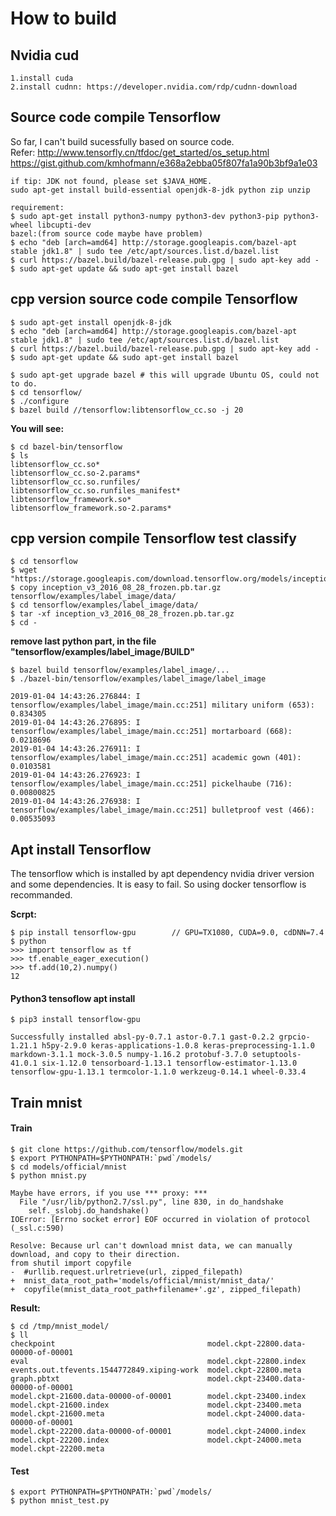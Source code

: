 # How to build

## Nvidia cud
	1.install cuda
	2.install cudnn: https://developer.nvidia.com/rdp/cudnn-download

## Source code compile Tensorflow

So far, I can't build sucessfully based on source code. <br>
Refer: http://www.tensorfly.cn/tfdoc/get_started/os_setup.html	<br>
       https://gist.github.com/kmhofmann/e368a2ebba05f807fa1a90b3bf9a1e03 <br>

	if tip: JDK not found, please set $JAVA_HOME.
	sudo apt-get install build-essential openjdk-8-jdk python zip unzip
	
	requirement:	
	$ sudo apt-get install python3-numpy python3-dev python3-pip python3-wheel libcupti-dev
	bazel:(from source code maybe have problem)
	$ echo "deb [arch=amd64] http://storage.googleapis.com/bazel-apt stable jdk1.8" | sudo tee /etc/apt/sources.list.d/bazel.list
	$ curl https://bazel.build/bazel-release.pub.gpg | sudo apt-key add -
	$ sudo apt-get update && sudo apt-get install bazel

## cpp version source code compile Tensorflow

	$ sudo apt-get install openjdk-8-jdk
	$ echo "deb [arch=amd64] http://storage.googleapis.com/bazel-apt stable jdk1.8" | sudo tee /etc/apt/sources.list.d/bazel.list
	$ curl https://bazel.build/bazel-release.pub.gpg | sudo apt-key add -
	$ sudo apt-get update && sudo apt-get install bazel

	$ sudo apt-get upgrade bazel # this will upgrade Ubuntu OS, could not to do.
	$ cd tensorflow/
	$ ./configure 
	$ bazel build //tensorflow:libtensorflow_cc.so -j 20

**You will see:**

	$ cd bazel-bin/tensorflow
	$ ls
	libtensorflow_cc.so*
	libtensorflow_cc.so-2.params*
	libtensorflow_cc.so.runfiles/
	libtensorflow_cc.so.runfiles_manifest*
	libtensorflow_framework.so*
	libtensorflow_framework.so-2.params*

## cpp version compile Tensorflow test classify

	$ cd tensorflow
	$ wget "https://storage.googleapis.com/download.tensorflow.org/models/inception_v3_2016_08_28_frozen.pb.tar.gz"
	$ copy inception_v3_2016_08_28_frozen.pb.tar.gz tensorflow/examples/label_image/data/
	$ cd tensorflow/examples/label_image/data/
	$ tar -xf inception_v3_2016_08_28_frozen.pb.tar.gz
	$ cd -
	
**remove last python part, in the file "tensorflow/examples/label_image/BUILD"**
	
	$ bazel build tensorflow/examples/label_image/...
	$ ./bazel-bin/tensorflow/examples/label_image/label_image

```
2019-01-04 14:43:26.276844: I tensorflow/examples/label_image/main.cc:251] military uniform (653): 0.834305
2019-01-04 14:43:26.276895: I tensorflow/examples/label_image/main.cc:251] mortarboard (668): 0.0218696
2019-01-04 14:43:26.276911: I tensorflow/examples/label_image/main.cc:251] academic gown (401): 0.0103581
2019-01-04 14:43:26.276923: I tensorflow/examples/label_image/main.cc:251] pickelhaube (716): 0.00800825
2019-01-04 14:43:26.276938: I tensorflow/examples/label_image/main.cc:251] bulletproof vest (466): 0.00535093
```

## Apt install Tensorflow

The tensorflow which is installed by apt dependency nvidia driver version and some dependencies. It is easy to fail. So using docker tensorflow is recommanded.

**Scrpt:**

	$ pip install tensorflow-gpu		// GPU=TX1080, CUDA=9.0, cdDNN=7.4
	$ python
	>>> import tensorflow as tf
	>>> tf.enable_eager_execution()
	>>> tf.add(10,2).numpy()
	12

#### Python3 tensoflow apt install

	$ pip3 install tensorflow-gpu
	
	Successfully installed absl-py-0.7.1 astor-0.7.1 gast-0.2.2 grpcio-1.21.1 h5py-2.9.0 keras-applications-1.0.8 keras-preprocessing-1.1.0 markdown-3.1.1 mock-3.0.5 numpy-1.16.2 protobuf-3.7.0 setuptools-41.0.1 six-1.12.0 tensorboard-1.13.1 tensorflow-estimator-1.13.0 tensorflow-gpu-1.13.1 termcolor-1.1.0 werkzeug-0.14.1 wheel-0.33.4

	
## Train mnist
#### Train

	$ git clone https://github.com/tensorflow/models.git
	$ export PYTHONPATH=$PYTHONPATH:`pwd`/models/
	$ cd models/official/mnist
	$ python mnist.py

	Maybe have errors, if you use *** proxy: ***
	  File "/usr/lib/python2.7/ssl.py", line 830, in do_handshake
	    self._sslobj.do_handshake()
	IOError: [Errno socket error] EOF occurred in violation of protocol (_ssl.c:590)

	Resolve: Because url can't download mnist data, we can manually download, and copy to their direction.
	from shutil import copyfile
	-  #urllib.request.urlretrieve(url, zipped_filepath)
	+  mnist_data_root_path='models/official/mnist/mnist_data/'
	+  copyfile(mnist_data_root_path+filename+'.gz', zipped_filepath)

**Result:**

	$ cd /tmp/mnist_model/
	$ ll
	checkpoint                                  model.ckpt-22800.data-00000-of-00001
	eval                                        model.ckpt-22800.index
	events.out.tfevents.1544772849.xiping-work  model.ckpt-22800.meta
	graph.pbtxt                                 model.ckpt-23400.data-00000-of-00001
	model.ckpt-21600.data-00000-of-00001        model.ckpt-23400.index
	model.ckpt-21600.index                      model.ckpt-23400.meta
	model.ckpt-21600.meta                       model.ckpt-24000.data-00000-of-00001
	model.ckpt-22200.data-00000-of-00001        model.ckpt-24000.index
	model.ckpt-22200.index                      model.ckpt-24000.meta
	model.ckpt-22200.meta

#### Test

	$ export PYTHONPATH=$PYTHONPATH:`pwd`/models/
	$ python mnist_test.py

